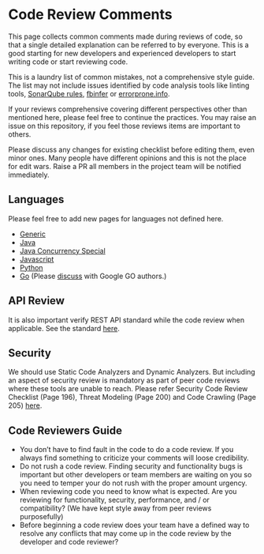 # Code Review Comments

This page collects common comments made during reviews of code, so that a single detailed explanation can be referred to by everyone. This is a good starting for new developers and experienced developers to start writing code or start reviewing code.

This is a laundry list of common mistakes, not a comprehensive style guide. The list may not include issues identified by code analysis tools like linting tools, [SonarQube rules](https://rules.sonarsource.com), [fbinfer](https://fbinfer.com) or [errorprone.info](http://errorprone.info).

If your reviews comprehensive covering different perspectives other than mentioned here, please feel free to continue the practices. You may raise an issue on this repository, if you feel those reviews items are important to others.

Please discuss any changes for existing checklist before editing them, even minor ones. Many people have different opinions and this is not the place for edit wars. Raise a PR all members in the project team will be notified immediately.

## Languages

Please feel free to add new pages for languages not defined here.

* [Generic](./docs/Generic.md)
* [Java](./docs/Java.md)
* [Java Concurrency Special](https://github.com/code-review-checklists/java-concurrency)
* [Javascript](./docs/JavaScript.md)
* [Python](https://pep8.org/)
* [Go](https://github.com/golang/go/wiki/CodeReviewComments) (Please [discuss](https://golang.org/issue/new?title=wiki%3A+CodeReviewComments+change&body=&labels=Documentation) with Google GO authors.)

## API Review

It is also important verify REST API standard while the code review when applicable. See the standard [here](https://github.com/syscolabs/api-standards).

## Security

We should use Static Code Analyzers and Dynamic Analyzers. But including an aspect of security review is mandatory as part of peer code reviews where these tools are unable to reach. Please refer Security Code Review Checklist (Page 196), Threat Modeling (Page 200) and Code Crawling (Page 205) [here](https://www.owasp.org/images/5/53/OWASP_Code_Review_Guide_v2.pdf).

## Code Reviewers Guide

* You don’t have to find fault in the code to do a code review. If you always find something to criticize your comments will loose credibility.
* Do not rush a code review. Finding security and functionality bugs is important but other developers or team members are waiting on you so you need to temper your do not rush with the proper amount urgency.
* When reviewing code you need to know what is expected. Are you reviewing for functionality, security, performance, and / or compatibility? (We have kept style away from peer reviews purposefully)
* Before beginning a code review does your team have a defined way to resolve any conflicts that may come up in the code review by the developer and code reviewer?
